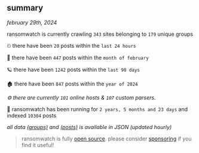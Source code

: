 
## summary
_february 29th, 2024_

ransomwatch is currently crawling `343` sites belonging to `179` unique groups

⏲ there have been `20` posts within the `last 24 hours`

🦈 there have been `447` posts within the `month of february`

🪐 there have been `1242` posts within the `last 90 days`

🏚 there have been `847` posts within the `year of 2024`

_⚙️ there are currently `101` online hosts & `107` custom parsers._

🦕 ransomwatch has been running for `2 years, 5 months and 23 days` and indexed `10304` posts

_all data  [(groups)](http://ransomwhat.telemetry.ltd/groups) and [(posts)](http://ransomwhat.telemetry.ltd/posts) is available in JSON (updated hourly)_

> ransomwatch is fully [open source](https://github.com/joshhighet/ransomwatch#ransomwatch--). please consider [sponsoring](https://github.com/sponsors/joshhighet) if you find it useful!

